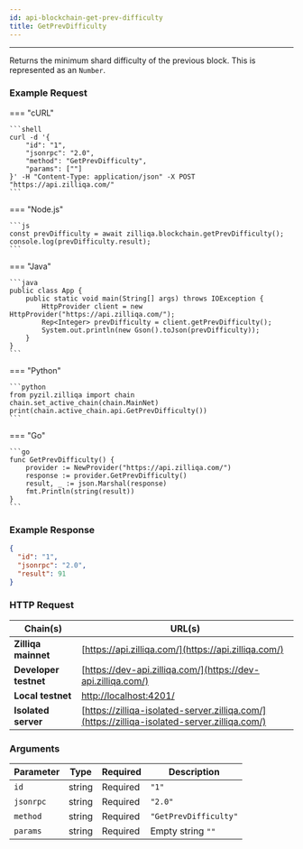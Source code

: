 ```yaml
---
id: api-blockchain-get-prev-difficulty
title: GetPrevDifficulty
---
```


---

Returns the minimum shard difficulty of the previous block. This is represented as an `Number`.

### Example Request

=== "cURL"

    ```shell
    curl -d '{
        "id": "1",
        "jsonrpc": "2.0",
        "method": "GetPrevDifficulty",
        "params": [""]
    }' -H "Content-Type: application/json" -X POST "https://api.zilliqa.com/"
    ```

=== "Node.js"

    ```js
    const prevDifficulty = await zilliqa.blockchain.getPrevDifficulty();
    console.log(prevDifficulty.result);
    ```

=== "Java"

    ```java
    public class App {
        public static void main(String[] args) throws IOException {
            HttpProvider client = new HttpProvider("https://api.zilliqa.com/");
            Rep<Integer> prevDifficulty = client.getPrevDifficulty();
            System.out.println(new Gson().toJson(prevDifficulty));
        }
    }
    ```

=== "Python"

    ```python
    from pyzil.zilliqa import chain
    chain.set_active_chain(chain.MainNet)
    print(chain.active_chain.api.GetPrevDifficulty())
    ```

=== "Go"

    ```go
    func GetPrevDifficulty() {
        provider := NewProvider("https://api.zilliqa.com/")
        response := provider.GetPrevDifficulty()
        result, _ := json.Marshal(response)
        fmt.Println(string(result))
    }
    ```

### Example Response

```json
{
  "id": "1",
  "jsonrpc": "2.0",
  "result": 91
}
```

### HTTP Request

| Chain(s)              | URL(s)                                                                                       |
| --------------------- | -------------------------------------------------------------------------------------------- |
| **Zilliqa mainnet**   | [https://api.zilliqa.com/](https://api.zilliqa.com/)                                         |
| **Developer testnet** | [https://dev-api.zilliqa.com/](https://dev-api.zilliqa.com/)                                 |
| **Local testnet**     | [http://localhost:4201/](http://localhost:4201/)                                             |
| **Isolated server**   | [https://zilliqa-isolated-server.zilliqa.com/](https://zilliqa-isolated-server.zilliqa.com/) |

### Arguments

| Parameter | Type   | Required | Description           |
| --------- | ------ | -------- | --------------------- |
| `id`      | string | Required | `"1"`                 |
| `jsonrpc` | string | Required | `"2.0"`               |
| `method`  | string | Required | `"GetPrevDifficulty"` |
| `params`  | string | Required | Empty string `""`     |
